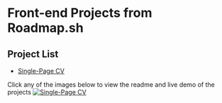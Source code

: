 #   Front-end Projects from Roadmap.sh

##  Project List
- [Single-Page CV]()

Click any of the images below to view the readme and live demo of the projects
[![Single-Page CV](image-url)](link-url)